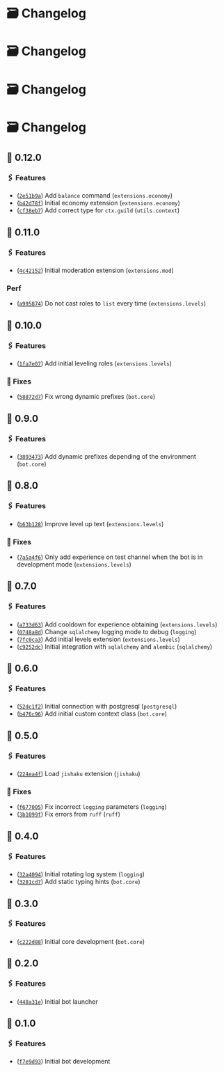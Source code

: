 # 🗃 Changelog

# 🗃 Changelog

# 🗃 Changelog

# 🗃 Changelog

## 🔗 0.12.0

### 🖇 Features

- ([`2e51b9a`](https://github.com/bitterteriyaki/myu/commit/2e51b9ae222ec9af6414d5350a5066253ea8d24c)) Add `balance` command (`extensions.economy`)
- ([`b42d78f`](https://github.com/bitterteriyaki/myu/commit/b42d78fa2f93c5a75b6a9f88c522172a60afc2a5)) Initial economy extension (`extensions.economy`)
- ([`cf38eb7`](https://github.com/bitterteriyaki/myu/commit/cf38eb7557af33fdcc9850a87b0ff029ea071592)) Add correct type for `ctx.guild` (`utils.context`)

## 🔗 0.11.0

### 🖇 Features

- ([`4c42152`](https://github.com/bitterteriyaki/myu/commit/4c421527d877e5327df888a070c52d8d79c90d73)) Initial moderation extension (`extensions.mod`)

### Perf

- ([`a995874`](https://github.com/bitterteriyaki/myu/commit/a995874bb8aef32dc2cc984ac2bc472f792d35ea)) Do not cast roles to `list` every time (`extensions.levels`)

## 🔗 0.10.0

### 🖇 Features

- ([`1fa7e07`](https://github.com/bitterteriyaki/myu/commit/1fa7e072131b51cda09d1a19b29eda55623b9284)) Add initial leveling roles (`extensions.levels`)

### 🔧 Fixes

- ([`58872d7`](https://github.com/bitterteriyaki/myu/commit/58872d72f7e6559605989007f2bb1bffdb535fb5)) Fix wrong dynamic prefixes (`bot.core`)

## 🔗 0.9.0

### 🖇 Features

- ([`3893473`](https://github.com/bitterteriyaki/myu/commit/3893473f5f891e1f9617081b85b2c9c2b3a9f01b)) Add dynamic prefixes depending of the environment (`bot.core`)

## 🔗 0.8.0

### 🖇 Features

- ([`b63b128`](https://github.com/bitterteriyaki/myu/commit/b63b128cd97a2a550700e5fa1beb5e3548e18c86)) Improve level up text (`extensions.levels`)

### 🔧 Fixes

- ([`7a5a4f6`](https://github.com/bitterteriyaki/myu/commit/7a5a4f6f0a97b36fafd2e110ac2fc627c14be697)) Only add experience on test channel when the bot is in development mode (`extensions.levels`)

## 🔗 0.7.0

### 🖇 Features

- ([`a733d63`](https://github.com/bitterteriyaki/myu/commit/a733d63424cdb5b89d1c6d6c1a351182f939105f)) Add cooldown for experience obtaining (`extensions.levels`)
- ([`0748a8d`](https://github.com/bitterteriyaki/myu/commit/0748a8dd2ba1011ecd805daf8ac6b1b73cb9753a)) Change `sqlalchemy` logging mode to debug (`logging`)
- ([`7fc0ca3`](https://github.com/bitterteriyaki/myu/commit/7fc0ca3129e45355108c8ed664e1687356bff709)) Add initial levels extension (`extensions.levels`)
- ([`c9252dc`](https://github.com/bitterteriyaki/myu/commit/c9252dc4884e985ed64fcbe59541e20f7cdf607e)) Initial integration with `sqlalchemy` and `alembic` (`sqlalchemy`)

## 🔗 0.6.0

### 🖇 Features

- ([`52dc1f2`](https://github.com/bitterteriyaki/myu/commit/52dc1f2173f12849a3b6150cad3b2658ccbe9c22)) Initial connection with postgresql (`postgresql`)
- ([`b476c96`](https://github.com/bitterteriyaki/myu/commit/b476c966ab4e088e105d9d598ceeb9734f8daa7f)) Add initial custom context class (`bot.core`)

## 🔗 0.5.0

### 🖇 Features

- ([`224ea4f`](https://github.com/bitterteriyaki/myu/commit/224ea4f7d56289ef8b660576c1e73ce7736ae81a)) Load `jishaku` extension (`jishaku`)

### 🔧 Fixes

- ([`f677005`](https://github.com/bitterteriyaki/myu/commit/f677005ab2b10359748564ff7d50c1d844dcb1a1)) Fix incorrect `logging` parameters (`logging`)
- ([`3b1099f`](https://github.com/bitterteriyaki/myu/commit/3b1099ff4e65501ba1759aba1cd153d8edf347f7)) Fix errors from `ruff` (`ruff`)

## 🔗 0.4.0

### 🖇 Features

- ([`32a4094`](https://github.com/bitterteriyaki/myu/commit/32a40946f4abee952b1c61061f272f9ce0a31a4c)) Initial rotating log system (`logging`)
- ([`3281cd7`](https://github.com/bitterteriyaki/myu/commit/3281cd7686f012ecaff2fb917300f5a00ade5f79)) Add static typing hints (`bot.core`)

## 🔗 0.3.0

### 🖇 Features

- ([`c222d88`](https://github.com/bitterteriyaki/myu/commit/c222d8857c9c52b7461eedac2e8fbbcd9a140963)) Initial core development (`bot.core`)

## 🔗 0.2.0

### 🖇 Features

- ([`448a31e`](https://github.com/bitterteriyaki/myu/commit/448a31ed1ce9e81f13c5b19c7031f74d94619f08)) Initial bot launcher

## 🔗 0.1.0

### 🖇 Features

- ([`f7e9d93`](https://github.com/bitterteriyaki/myu/commit/f7e9d93d947c247c19613e3d119bdd15b6a4c9e0)) Initial bot development
